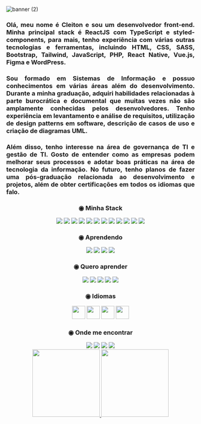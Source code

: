 
![banner (2)](https://github.com/cleitonBarros/cleitonBarros/assets/48657479/94c43780-a8d1-41d7-a404-5915ab6c00f4)

<h3  align="justify" >Olá, meu nome é Cleiton e sou um desenvolvedor front-end. Minha principal stack é ReactJS com TypeScript e styled-components, para mais, tenho experiência com várias outras tecnologias e ferramentas, incluindo HTML, CSS, SASS, Bootstrap, Tailwind, JavaScript, PHP, React Native, Vue.js, Figma e WordPress. </h3>
<h3  align="justify" >
Sou formado em Sistemas de Informação e possuo conhecimentos em várias áreas além do desenvolvimento. Durante a minha graduação, adquiri habilidades relacionadas à parte burocrática e documental que muitas vezes não são amplamente conhecidas pelos desenvolvedores. Tenho experiência em levantamento e análise de requisitos, utilização de design patterns em software, descrição de casos de uso e criação de diagramas UML.</h3>
<h3  align="justify" >
Além disso, tenho interesse na área de governança de TI e gestão de TI. Gosto de entender como as empresas podem melhorar seus processos e adotar boas práticas na área de tecnologia da informação. No futuro, tenho planos de fazer uma pós-graduação relacionada ao desenvolvimento e projetos, além de obter certificações em todos os idiomas que falo.</h3>
<div align="center">
  <h3>◉ Minha Stack</h3>
  <div>
  <img style="max-width: 100%;" src="https://img.shields.io/badge/HTML5-E34F26?style=for-the-badge&logo=html5&logoColor=white"/>
  <img style="max-width: 100%;" src="https://img.shields.io/badge/CSS3-1572B6?style=for-the-badge&logo=css3&logoColor=white"/>
  <img style="max-width: 100%;" src="https://img.shields.io/badge/Sass-CC6699?style=for-the-badge&logo=sass&logoColor=white"/>
  <img style="max-width: 100%;" src="https://img.shields.io/badge/JavaScript-F7DF1E?style=for-the-badge&logo=javascript&logoColor=black"/>
  <img style="max-width: 100%;" src="https://img.shields.io/badge/TypeScript-007ACC?style=for-the-badge&logo=typescript&logoColor=white"/>
  <img style="max-width: 100%;" src="https://img.shields.io/badge/React-20232A?style=for-the-badge&logo=react&logoColor=61DAFB"/>
  <img style="max-width: 100%;" src="https://img.shields.io/badge/styled--components-DB7093?style=for-the-badge&logo=styled-components&logoColor=white"/>
  <img style="max-width: 100%;" src="https://img.shields.io/badge/Tailwind_CSS-38B2AC?style=for-the-badge&logo=tailwind-css&logoColor=white"/>
  <img style="max-width: 100%;" src="https://img.shields.io/badge/Bootstrap-563D7C?style=for-the-badge&logo=bootstrap&logoColor=white"/>    
  <img style="max-width: 100%;" src="https://img.shields.io/badge/MongoDB-4EA94B?style=for-the-badge&logo=mongodb&logoColor=white"/>
  <img style="max-width: 100%;" src="	https://img.shields.io/badge/MySQL-005C84?style=for-the-badge&logo=mysql&logoColor=white"/> 
  <img style="max-width: 100%;" src="https://img.shields.io/badge/-cypress-%23E5E5E5?style=for-the-badge&logo=cypress&logoColor=058a5"/> 
    
 </div>
 <h3>◉ Aprendendo  </h3>
  <div>
  <img style="max-width: 100%;" src="https://img.shields.io/badge/Java-ED8B00?style=for-the-badge&logo=openjdk&logoColor=white"/>
  <img style="max-width: 100%;" src="https://img.shields.io/badge/Angular-DD0031?style=for-the-badge&logo=angular&logoColor=white"/>
  <img style="max-width: 100%;" src="https://img.shields.io/badge/PHP-777BB4?style=for-the-badge&logo=php&logoColor=white"/>
  <img style="max-width: 100%;" src="https://img.shields.io/badge/Laravel-FF2D20?style=for-the-badge&logo=laravel&logoColor=white"/>
  
  
    
 </div> 
 <h3>◉ Quero aprender  </h3>
  <div>
  <img style="max-width: 100%;" src="https://img.shields.io/badge/Node.js-43853D?style=for-the-badge&logo=node.js&logoColor=white"/>
  <img style="max-width: 100%;" src="https://img.shields.io/badge/Express.js-404D59?style=for-the-badge"/>
  <img style="max-width: 100%;" src="https://img.shields.io/badge/Redux-593D88?style=for-the-badge&logo=redux&logoColor=white"/>  
  <img style="max-width: 100%;" src="https://img.shields.io/badge/Jest-323330?style=for-the-badge&logo=Jest&logoColor=white"/>  
  <img style="max-width: 100%;" src="https://img.shields.io/badge/Next-black?style=for-the-badge&logo=next.js&logoColor=white"/> 
 </div> 
  <h3>◉ Idiomas </h3>
  <div>
  <img style="width:35px;" src="https://cdn.icon-icons.com/icons2/1694/PNG/512/brbrazilflag_111698.png"/>
  <img style="width:35px;" src="https://static.mundoeducacao.uol.com.br/mundoeducacao/2022/05/bandeira-estados-unidos.jpg"/>
  <img style="width:35px;" src="https://encrypted-tbn0.gstatic.com/images?q=tbn:ANd9GcRZgXFQonGupMSBEkVH5xstBMYdIqbjFr0Qpg&usqp=CAU"/>
  <img style="width:35px;" src="https://upload.wikimedia.org/wikipedia/commons/thumb/9/93/Flag_of_France_%281794%E2%80%931815%2C_1830%E2%80%931974%29.svg/1200px-Flag_of_France_%281794%E2%80%931815%2C_1830%E2%80%931974%29.svg.png"/>   
 </div> 
  <h3>◉ Onde me encontrar </h3>
  <div>
  <a href="https://www.instagram.com/_cleitonbarros/" target="_blank"><img src="https://img.shields.io/badge/-Instagram-%23E4405F?style=for-the-badge&logo=instagram&logoColor=white" target="_blank"></a>
  <a href = "mailto:cleiton.barrosmoura@gmail.com"><img src="https://img.shields.io/badge/-Gmail-%23333?style=for-the-badge&logo=gmail&logoColor=white" target="_blank"></a>
  <a href="https://www.linkedin.com/in/cleiton-de-barros-moura-3ba1a7190/" target="_blank"><img src="https://img.shields.io/badge/-LinkedIn-%230077B5?style=for-the-badge&logo=linkedin&logoColor=white"    target="_blank"></a>  
  <a href="https://codepen.io/cleitonBarros" target="_blank"><img src="https://img.shields.io/badge/Codepen-000000?style=for-the-badge&logo=codepen&logoColor=white"    target="_blank"></a>  
    
 </div> 
</div>

<div align="center">
  <a href="https://github.com/cleitonBarros">
  <img height="180em" src="https://github-readme-stats.vercel.app/api?username=cleitonBarros&show_icons=true&theme=dracula&include_all_commits=true&count_private=true"/>
  <img height="180em" src="https://github-readme-stats.vercel.app/api/top-langs/?username=cleitonBarros&layout=compact&langs_count=7&theme=dracula"/>
</div>
  


